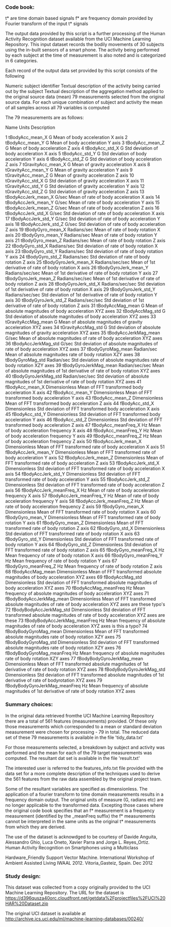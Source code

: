 ### Code book:

t* are time domain based signals
f* are frequency domain provided by Fourier transform of the input t* signals

The output data provided by this script is a further processing of the Human Activity Recognition dataset available from the UCI Machine Learning Repository.
This input dataset records the bodily movements of 30 subjects using the in-built sensors of a smart phone. The activity being performed by each subject
at the time of measurement is also noted and is categorized in 6 categories.

Each record of the output data set provided by this script consists of the following

Numeric subject identifier
Textual description of the activity being carried out by the subject
Textual description of the aggregation method applied to the original source data (mean)
79 measurements selected from the original source data. For each unique combination of subject and activity the mean of all samples across all 79
variables is computed 

The 79 measurements are as follows: 

   Name					Units		Description

1  tBodyAcc_mean_X			G		Mean of body acceleration X axis
2  tBodyAcc_mean_Y			G		Mean of body acceleration Y axis
3  tBodyAcc_mean_Z			G		Mean of body acceleration Z axis
4  tBodyAcc_std_X			G		Std deviation of body acceleration X axis
5  tBodyAcc_std_Y			G		Std deviation of body acceleration Y axis
6  tBodyAcc_std_Z			G		Std deviation of body acceleration Z axis
7  tGravityAcc_mean_X			G		Mean of gravity acceleration X axis
8  tGravityAcc_mean_Y			G		Mean of gravity acceleration Y axis
9  tGravityAcc_mean_Z			G		Mean of gravity acceleration Z axis
10 tGravityAcc_std_X			G		Std deviation of gravity acceleration X axis
11 tGravityAcc_std_Y			G		Std deviation of gravity acceleration Y axis
12 tGravityAcc_std_Z			G		Std deviation of gravity acceleration Z axis
13 tBodyAccJerk_mean_X			G/sec		Mean of rate of body acceleration X axis
14 tBodyAccJerk_mean_Y			G/sec		Mean of rate of body acceleration Y axis
15 tBodyAccJerk_mean_Z			G/sec		Mean of rate of body acceleration Z axis
16 tBodyAccJerk_std_X			G/sec		Std deviation of rate of body acceleration X axis
17 tBodyAccJerk_std_Y			G/sec		Std deviation of rate of body acceleration Y axis
18 tBodyAccJerk_std_Z			G/sec		Std deviation of rate of body acceleration Z axis
19 tBodyGyro_mean_X			Radians/sec	Mean of rate of body rotation X axis
20 tBodyGyro_mean_Y			Radians/sec	Mean of rate of body rotation Y axis
21 tBodyGyro_mean_Z			Radians/sec	Mean of rate of body rotation Z axis
22 tBodyGyro_std_X			Radians/sec	Std deviation of rate of body rotation X axis
23 tBodyGyro_std_Y			Radians/sec	Std deviation of rate of body rotation Y axis
24 tBodyGyro_std_Z			Radians/sec	Std deviation of rate of body rotation Z axis
25 tBodyGyroJerk_mean_X			Radians/sec/sec	Mean of 1st derivative of rate of body rotation X axis
26 tBodyGyroJerk_mean_Y			Radians/sec/sec	Mean of 1st derivative of rate of body rotation Y axis
27 tBodyGyroJerk_mean_Z			Radians/sec/sec	Mean of 1st derivative of rate of body rotation Z axis
28 tBodyGyroJerk_std_X			Radians/sec/sec	Std deviation of 1st derivative of rate of body rotation X axis
29 tBodyGyroJerk_std_Y			Radians/sec/sec	Std deviation of 1st derivative of rate of body rotation Y axis
30 tBodyGyroJerk_std_Z			Radians/sec/sec	Std deviation of 1st derivative of rate of body rotation Z axis
31 tBodyAccMag_mean			G		Mean of absolute magnitudes of body acceleration XYZ axes
32 tBodyAccMag_std			G		Std deviation of absolute magnitudes of body acceleration XYZ axes
33 tGravityAccMag_mean			G		Mean of absolute magnitudes of gravity acceleration XYZ	axes
34 tGravityAccMag_std			G		Std deviation of absolute magnitudes of gravity acceleration XYZ axes
35 tBodyAccJerkMag_mean			G/sec		Mean of absolute magnitudes of rate of body acceleration XYZ axes
36 tBodyAccJerkMag_std			G/sec		Std deviation of absolute magnitudes of rate of body acceleration XYZ axes
37 tBodyGyroMag_mean			Radian/sec	Mean of absolute magnitudes rate of body rotation XZY axes
38 tBodyGyroMag_std			Radian/sec	Std deviation of absolute magnitudes rate of body rotation XZY axes
39 tBodyGyroJerkMag_mean		Radian/sec/sec	Mean of absolute magnitudes of 1st derivative of rate of body rotation XYZ axes
40 tBodyGyroJerkMag_std			Radian/sec/sec	Std deviation of absolute magnitudes of 1st derivative of rate of body rotation XYZ axes
41 fBodyAcc_mean_X			Dimensionless	Mean of FFT transformed body acceleration X axis
42 fBodyAcc_mean_Y			Dimensionless	Mean of FFT transformed body acceleration Y axis
43 fBodyAcc_mean_Z			Dimensionless	Mean of FFT transformed body acceleration Z axis
44 fBodyAcc_std_X			Dimensionless	Std deviation of FFT transformed body acceleration X axis
45 fBodyAcc_std_Y			Dimensionless	Std deviation of FFT transformed body acceleration Y axis
46 fBodyAcc_std_Z			Dimensionless	Std deviation of FFT transformed body acceleration Z axis
47 fBodyAcc_meanFreq_X			Hz		Mean of body acceleration frequency X axis
48 fBodyAcc_meanFreq_Y			Hz		Mean of body acceleration frequency Y axis
49 fBodyAcc_meanFreq_Z			Hz		Mean of body acceleration frequency Z axis
50 fBodyAccJerk_mean_X			Dimensionless	Mean of FFT transformed rate of body acceleration X axis
51 fBodyAccJerk_mean_Y			Dimensionless	Mean of FFT transformed rate of body acceleration Y axis
52 fBodyAccJerk_mean_Z			Dimensionless	Mean of FFT transformed rate of body acceleration Z axis
53 fBodyAccJerk_std_X			Dimensionless	Std deviation of FFT transformed rate of body acceleration X axis
54 fBodyAccJerk_std_Y			Dimensionless	Std deviation of FFT transformed rate of body acceleration Y axis
55 fBodyAccJerk_std_Z			Dimensionless	Std deviation of FFT transformed rate of body acceleration Z axis
56 fBodyAccJerk_meanFreq_X		Hz		Mean of rate of body acceleration frequency X axis
57 fBodyAccJerk_meanFreq_Y		Hz		Mean of rate of body acceleration frequency Y axis
58 fBodyAccJerk_meanFreq_Z		Hz		Mean of rate of body acceleration frequency Z axis
59 fBodyGyro_mean_X			Dimensionless	Mean of FFT transformed rate of body rotation X axis
60 fBodyGyro_mean_Y			Dimensionless	Mean of FFT transformed rate of body rotation Y axis
61 fBodyGyro_mean_Z			Dimensionless	Mean of FFT transformed rate of body rotation Z axis
62 fBodyGyro_std_X			Dimensionless	Std deviation of FFT transformed rate of body rotation X axis
63 fBodyGyro_std_Y			Dimensionless	Std deviation of FFT transformed rate of body rotation Y axis
64 fBodyGyro_std_Z			Dimensionless	Std deviation of FFT transformed rate of body rotation Z axis
65 fBodyGyro_meanFreq_X			Hz		Mean frequency of rate of body rotation X axis
66 fBodyGyro_meanFreq_Y			Hz		Mean frequency of rate of body rotation Y axis
67 fBodyGyro_meanFreq_Z			Hz		Mean frequency of rate of body rotation Z axis
68 fBodyAccMag_mean			Dimensionless	Mean of FFT transformed absolute magnitudes of body acceleration XYZ axes
69 fBodyAccMag_std			Dimensionless	Std deviation of FFT transformed absolute magnitudes of body acceleration XYZ axes
70 fBodyAccMag_meanFreq			Hz		Mean frequency of absolute magnitudes of body acceleration XYZ axes
71 fBodyBodyAccJerkMag_mean		Dimensionless	Mean of FFT transformed absolute magnitudes of rate of body acceleration XYZ axes are these typo's
72 fBodyBodyAccJerkMag_std		Dimensionless	Std deviation of FFT transformed absolute magnitudes of rate of body acceleration XYZ axes are these
73 fBodyBodyAccJerkMag_meanFreq 	Hz		Mean frequency of absolute magnitudes of rate of body acceleration XYZ axes is this a typo?	
74 fBodyBodyGyroMag_mean		Dimensionless	Mean of FFT transformed absolute magnitudes rate of body rotation XZY axes
75 fBodyBodyGyroMag_std			Dimensionless	Std deviation of FFT transformed absolute magnitudes rate of body rotation XZY axes
76 fBodyBodyGyroMag_meanFreq		Hz		Mean frequency of absolute magnitudes rate of body rotation XZY axes
77 fBodyBodyGyroJerkMag_mean		Dimensionless	Mean of FFT transformed absolute magnitudes of 1st derivative of rate of body rotation XYZ axes	
78 fBodyBodyGyroJerkMag_std		Dimensionless	Std deviation of FFT transformed absolute magnitudes of 1st derivative of rate of bodyrotation XYZ axes
79 fBodyBodyGyroJerkMag_meanFreq	Hz		Mean frequency of absolute magnitudes of 1st derivative of rate of body rotation XYZ axes


### Summary choices:

In the original data retrieved fromthe UCI Machine Learning Repository there are a total of 561 features (measurements) provided.
Of these only those measurements which corresponded to a mean or standard deviation measurement were chosen for processing - 79 in total.
The reduced data set of these 79 measurements is available in the file 'tidy_data.txt'

For those measurements selected, a breakdown by subject and activity was performed and the mean for each of the 79 target measurements
was computed. The resultant dat set is available in the file 'result.txt'

The interested user is referred to the features_info.txt file provided with the data set for a more complete description of
the techniques used to derive the 561 features from the raw data assembled by the original project team.

Some of the resultant variables are specified as dimensionless. The application of a fourier transform to time domain measurements
results in a frequency domain output. The original units of measure (G, radians etc) are no longer applicable to the transformed data.
Excepting those cases where the original code book specifies that an f* measurement is a frequency measurement (identified by the _meanFreq suffix)
the f* measurements cannot be interpreted in the same units as the original t* measurements from which they are derived.  

The use of the dataset is acknowdged to be courtesy of
Davide Anguita, Alessandro Ghio, Luca Oneto, Xavier Parra and Jorge L. Reyes_Ortiz. Human Activity Recognition on Smartphones using a Multiclass 

Hardware_Friendly Support Vector Machine. International Workshop of Ambient Assisted Living IWAAL 2012. Vitoria_Gasteiz, Spain. Dec 2012



### Study design:

This dataset was collected from a copy originally provided to the UCI Machine Learning Repository.
The URL for the dataset is 
	https://d396qusza40orc.cloudfront.net/getdata%2Fprojectfiles%2FUCI%20HAR%20Dataset.zip

The original UCI dataset is available at
	http://archive.ics.uci.edu/ml/machine-learning-databases/00240/

